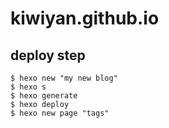 # kiwiyan.github.io
## deploy step
```
$ hexo new "my new blog"
$ hexo s
$ hexo generate
$ hexo deploy
$ hexo new page "tags"
```